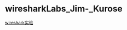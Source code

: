 # wiresharkLabs_Jim-_Kurose
<a href="[https://obsidian.vip](https://gaia.cs.umass.edu/kurose_ross/wireshark.php)https://gaia.cs.umass.edu/kurose_ross/wireshark.php/">wireshark实验</a>
